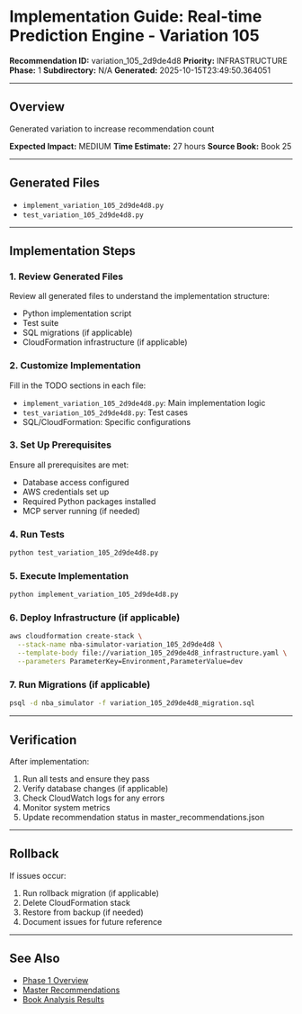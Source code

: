 # Implementation Guide: Real-time Prediction Engine - Variation 105

**Recommendation ID:** variation_105_2d9de4d8
**Priority:** INFRASTRUCTURE
**Phase:** 1
**Subdirectory:** N/A
**Generated:** 2025-10-15T23:49:50.364051

---

## Overview

Generated variation to increase recommendation count

**Expected Impact:** MEDIUM
**Time Estimate:** 27 hours
**Source Book:** Book 25

---

## Generated Files

- `implement_variation_105_2d9de4d8.py`
- `test_variation_105_2d9de4d8.py`

---

## Implementation Steps

### 1. Review Generated Files

Review all generated files to understand the implementation structure:
- Python implementation script
- Test suite
- SQL migrations (if applicable)
- CloudFormation infrastructure (if applicable)

### 2. Customize Implementation

Fill in the TODO sections in each file:
- `implement_variation_105_2d9de4d8.py`: Main implementation logic
- `test_variation_105_2d9de4d8.py`: Test cases
- SQL/CloudFormation: Specific configurations

### 3. Set Up Prerequisites

Ensure all prerequisites are met:
- Database access configured
- AWS credentials set up
- Required Python packages installed
- MCP server running (if needed)

### 4. Run Tests

```bash
python test_variation_105_2d9de4d8.py
```

### 5. Execute Implementation

```bash
python implement_variation_105_2d9de4d8.py
```

### 6. Deploy Infrastructure (if applicable)

```bash
aws cloudformation create-stack \
  --stack-name nba-simulator-variation_105_2d9de4d8 \
  --template-body file://variation_105_2d9de4d8_infrastructure.yaml \
  --parameters ParameterKey=Environment,ParameterValue=dev
```

### 7. Run Migrations (if applicable)

```bash
psql -d nba_simulator -f variation_105_2d9de4d8_migration.sql
```

---

## Verification

After implementation:
1. Run all tests and ensure they pass
2. Verify database changes (if applicable)
3. Check CloudWatch logs for any errors
4. Monitor system metrics
5. Update recommendation status in master_recommendations.json

---

## Rollback

If issues occur:
1. Run rollback migration (if applicable)
2. Delete CloudFormation stack
3. Restore from backup (if needed)
4. Document issues for future reference

---

## See Also

- [Phase 1 Overview](/Users/ryanranft/nba-simulator-aws/docs/phases/phase_1/)
- [Master Recommendations](/Users/ryanranft/nba-mcp-synthesis/analysis_results/master_recommendations.json)
- [Book Analysis Results](/Users/ryanranft/nba-mcp-synthesis/analysis_results/)

